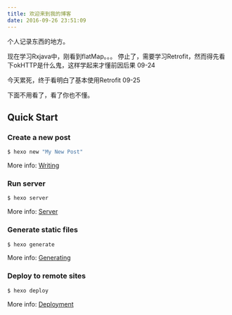 ```yaml
---
title: 欢迎来到我的博客
date: 2016-09-26 23:51:09
---
```

个人记录东西的地方。

现在学习Rxjava中，刚看到flatMap。。。
停止了，需要学习Retrofit，然而得先看下okHTTP是什么鬼，这样学起来才懂前因后果 09-24

今天累死，终于看明白了基本使用Retrofit 09-25




下面不用看了，看了你也不懂。




## Quick Start

### Create a new post

``` bash
$ hexo new "My New Post"
```

More info: [Writing](https://hexo.io/docs/writing.html)

### Run server

``` bash
$ hexo server
```

More info: [Server](https://hexo.io/docs/server.html)

### Generate static files

``` bash
$ hexo generate
```

More info: [Generating](https://hexo.io/docs/generating.html)

### Deploy to remote sites

``` bash
$ hexo deploy
```

More info: [Deployment](https://hexo.io/docs/deployment.html)
